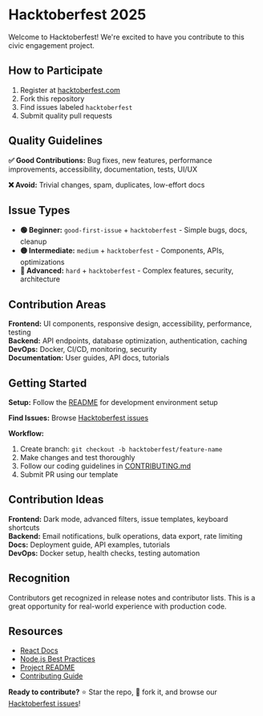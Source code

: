 # Hacktoberfest 2025

Welcome to Hacktoberfest! We're excited to have you contribute to this civic engagement project.

## How to Participate

1. Register at [hacktoberfest.com](https://hacktoberfest.com)
2. Fork this repository
3. Find issues labeled `hacktoberfest`
4. Submit quality pull requests

## Quality Guidelines

**✅ Good Contributions:** Bug fixes, new features, performance improvements, accessibility, documentation, tests, UI/UX

**❌ Avoid:** Trivial changes, spam, duplicates, low-effort docs

## Issue Types

- **🟢 Beginner:** `good-first-issue` + `hacktoberfest` - Simple bugs, docs, cleanup
- **🟡 Intermediate:** `medium` + `hacktoberfest` - Components, APIs, optimizations  
- **🔴 Advanced:** `hard` + `hacktoberfest` - Complex features, security, architecture

## Contribution Areas

**Frontend:** UI components, responsive design, accessibility, performance, testing  
**Backend:** API endpoints, database optimization, authentication, caching  
**DevOps:** Docker, CI/CD, monitoring, security  
**Documentation:** User guides, API docs, tutorials

## Getting Started

**Setup:** Follow the [README](README.md) for development environment setup

**Find Issues:** Browse [Hacktoberfest issues](https://github.com/tilakjain619/Smart-Community-Issue-Reporting-System/issues?q=is%3Aissue+is%3Aopen+label%3Ahacktoberfest)

**Workflow:**
1. Create branch: `git checkout -b hacktoberfest/feature-name`
2. Make changes and test thoroughly
3. Follow our coding guidelines in [CONTRIBUTING.md](CONTRIBUTING.md)
4. Submit PR using our template

## Contribution Ideas

**Frontend:** Dark mode, advanced filters, issue templates, keyboard shortcuts  
**Backend:** Email notifications, bulk operations, data export, rate limiting  
**Docs:** Deployment guide, API examples, tutorials  
**DevOps:** Docker setup, health checks, testing automation

## Recognition

Contributors get recognized in release notes and contributor lists. This is a great opportunity for real-world experience with production code.

## Resources

- [React Docs](https://reactjs.org/docs)
- [Node.js Best Practices](https://github.com/goldbergyoni/nodebestpractices)  
- [Project README](README.md)
- [Contributing Guide](CONTRIBUTING.md)

**Ready to contribute?** ⭐ Star the repo, 🍴 fork it, and browse our [Hacktoberfest issues](https://github.com/tilakjain619/Smart-Community-Issue-Reporting-System/issues?q=is%3Aissue+is%3Aopen+label%3Ahacktoberfest)!